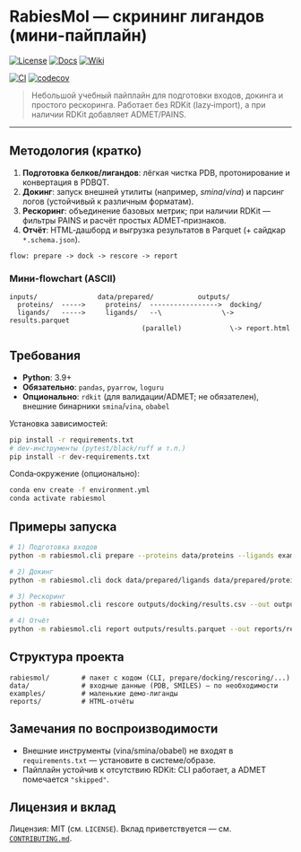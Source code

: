 # RabiesMol — скрининг лигандов (мини-пайплайн)
[![License](https://img.shields.io/github/license/voroninsergei/RabiesMolScreen)](https://github.com/voroninsergei/RabiesMolScreen/blob/main/LICENSE)
[![Docs](https://img.shields.io/badge/docs-GitHub%20Pages-blue)](https://voroninsergei.github.io/RabiesMolScreen/)
[![Wiki](https://img.shields.io/badge/wiki-on%20GitHub-lightgrey)](https://github.com/voroninsergei/RabiesMolScreen/wiki)

[![CI](https://img.shields.io/github/actions/workflow/status/voroninsergei/RabiesMolScreen/ci.yml?branch=main&label=CI)](https://github.com/voroninsergei/RabiesMolScreen/actions)
[![codecov](https://img.shields.io/codecov/c/github/voroninsergei/RabiesMolScreen?label=coverage)](https://codecov.io/gh/voroninsergei/RabiesMolScreen)

> Небольшой учебный пайплайн для подготовки входов, докинга и простого рескоринга.
> Работает без RDKit (lazy‑import), а при наличии RDKit добавляет ADMET/PAINS.

---

## Методология (кратко)
1. **Подготовка белков/лигандов**: лёгкая чистка PDB, протонирование и конвертация в PDBQT.
2. **Докинг**: запуск внешней утилиты (например, *smina*/*vina*) и парсинг логов (устойчивый к различным форматам).
3. **Рескоринг**: объединение базовых метрик; при наличии RDKit — фильтры PAINS и расчёт простых ADMET‑признаков.
4. **Отчёт**: HTML‑дашборд и выгрузка результатов в Parquet (+ сайдкар `*.schema.json`).

```
flow: prepare -> dock -> rescore -> report
```

### Мини‑flowchart (ASCII)
```
inputs/               data/prepared/           outputs/
  proteins/  ----->     proteins/  ----------------->  docking/
  ligands/   ----->     ligands/   --\               \-> results.parquet
                                 (parallel)            \-> report.html
```

## Требования
- **Python**: 3.9+
- **Обязательно**: `pandas`, `pyarrow`, `loguru`
- **Опционально**: `rdkit` (для валидации/ADMET; не обязателен), внешние бинарники `smina`/`vina`, `obabel`

Установка зависимостей:
```bash
pip install -r requirements.txt
# dev-инструменты (pytest/black/ruff и т.п.)
pip install -r dev-requirements.txt
```

Conda‑окружение (опционально):
```bash
conda env create -f environment.yml
conda activate rabiesmol
```

## Примеры запуска
```bash
# 1) Подготовка входов
python -m rabiesmol.cli prepare --proteins data/proteins --ligands examples --out-proteins data/prepared/proteins --out-ligands data/prepared/ligands --seed 42 --threads 2

# 2) Докинг
python -m rabiesmol.cli dock data/prepared/ligands data/prepared/proteins --out outputs --cache-dir outputs/cache

# 3) Рескоринг
python -m rabiesmol.cli rescore outputs/docking/results.csv --out outputs/results.parquet

# 4) Отчёт
python -m rabiesmol.cli report outputs/results.parquet --out reports/report.html
```

## Структура проекта
```
rabiesmol/        # пакет с кодом (CLI, prepare/docking/rescoring/...)
data/             # входные данные (PDB, SMILES) — по необходимости
examples/         # маленькие демо-лиганды
reports/          # HTML-отчёты
```

## Замечания по воспроизводимости
- Внешние инструменты (vina/smina/obabel) не входят в `requirements.txt` — установите в системе/образе.
- Пайплайн устойчив к отсутствию RDKit: CLI работает, а ADMET помечается `"skipped"`.

## Лицензия и вклад
Лицензия: MIT (см. `LICENSE`). Вклад приветствуется — см. [`CONTRIBUTING.md`](CONTRIBUTING.md).
